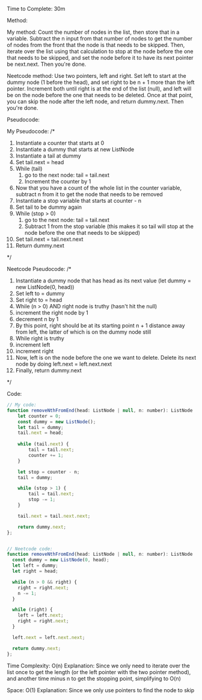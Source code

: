 Time to Complete: 30m

Method:

My method: Count the number of nodes in the list, then store that in a variable. Subtract the n input from that number of nodes to get the number of nodes from the front that the node is that needs to be skipped. Then, iterate over the list using that calculation to stop at the node before the one that needs to be skipped, and set the node before it to have its next pointer be next.next. Then you're done.

Neetcode method: Use two pointers, left and right. Set left to start at the dummy node (1 before the head), and set right to be n + 1 more than the left pointer. Increment both until right is at the end of the list (null), and left will be on the node before the one that needs to be deleted. Once at that point, you can skip the node after the left node, and return dummy.next. Then you're done.

Pseudocode:

My Pseudocode:
/*

1. Instantiate a counter that starts at 0
2. Instantiate a dummy that starts at new ListNode
3. Instantiate a tail at dummy
4. Set tail.next = head
5. While (tail)
    1. go to the next node: tail = tail.next
    2. Increment the counter by 1
6. Now that you have a count of the whole list in the counter variable, subtract n from it to get the node that needs to be removed
7. Instantiate a stop variable that starts at counter - n
8. Set tail to be dummy again
9. While (stop > 0)
    1. go to the next node: tail = tail.next
    2. Subtract 1 from the stop variable
    (this makes it so tail will stop at the node before the one that needs to be skipped)
10. Set tail.next = tail.next.next
11. Return dummy.next

*/

Neetcode Pseudocode:
/*

1. Instantiate a dummy node that has head as its next value (let dummy = new ListNode(0, head))
2. Set left to = dummy
3. Set right to = head
4. While (n > 0) AND right node is truthy (hasn't hit the null)
  1. increment the right node by 1
  2. decrement n by 1
5. By this point, right should be at its starting point n + 1 distance away from left, the latter of which is on the dummy node still
6. While right is truthy
  1. increment left
  2. increment right
7. Now, left is on the node before the one we want to delete. Delete its next node by doing left.next = left.next.next
8. Finally, return dummy.next

*/

Code:

```js
// My code:
function removeNthFromEnd(head: ListNode | null, n: number): ListNode | null {
    let counter = 0;
    const dummy = new ListNode();
    let tail = dummy;
    tail.next = head;
    
    while (tail.next) {
        tail = tail.next;
        counter += 1;
    }

    let stop = counter - n;
    tail = dummy;

    while (stop > 1) {
        tail = tail.next;
        stop -= 1;
    }

    tail.next = tail.next.next;

    return dummy.next;
};


// Neetcode code:
function removeNthFromEnd(head: ListNode | null, n: number): ListNode | null {
  const dummy = new ListNode(0, head);
  let left = dummy;
  let right = head;

  while (n > 0 && right) {
    right = right.next;
    n -= 1;
  }

  while (right) {
    left = left.next;
    right = right.next;
  }

  left.next = left.next.next;

  return dummy.next;
};
```


Time Complexity: O(n)
Explanation: Since we only need to iterate over the list once to get the length (or the left pointer with the two pointer method), and another time minus n to get the stopping point, simplifying to O(n)

Space: O(1)
Explanation: Since we only use pointers to find the node to skip

